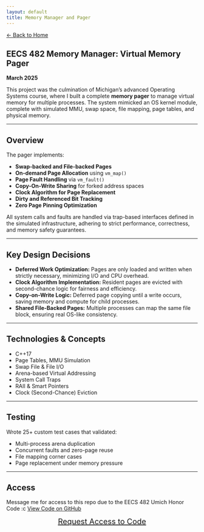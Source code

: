 ```yaml
---
layout: default
title: Memory Manager and Pager
---
```


[← Back to Home](../index.html)

## EECS 482 Memory Manager: Virtual Memory Pager
**March 2025**

This project was the culmination of Michigan’s advanced Operating Systems course, where I built a complete **memory pager** to manage virtual memory for multiple processes. The system mimicked an OS kernel module, complete with simulated MMU, swap space, file mapping, page tables, and physical memory.

---

## Overview

The pager implements:
- **Swap-backed and File-backed Pages**
- **On-demand Page Allocation** using `vm_map()`
- **Page Fault Handling** via `vm_fault()`
- **Copy-On-Write Sharing** for forked address spaces
- **Clock Algorithm for Page Replacement**
- **Dirty and Referenced Bit Tracking**
- **Zero Page Pinning Optimization**

All system calls and faults are handled via trap-based interfaces defined in the simulated infrastructure, adhering to strict performance, correctness, and memory safety guarantees.

---

## Key Design Decisions

- **Deferred Work Optimization:** Pages are only loaded and written when strictly necessary, minimizing I/O and CPU overhead.
- **Clock Algorithm Implementation:** Resident pages are evicted with second-chance logic for fairness and efficiency.
- **Copy-on-Write Logic:** Deferred page copying until a write occurs, saving memory and compute for child processes.
- **Shared File-Backed Pages:** Multiple processes can map the same file block, ensuring real OS-like consistency.

---

## Technologies & Concepts

- C++17  
- Page Tables, MMU Simulation  
- Swap File & File I/O  
- Arena-based Virtual Addressing  
- System Call Traps  
- RAII & Smart Pointers  
- Clock (Second-Chance) Eviction

---

## Testing

Wrote 25+ custom test cases that validated:
- Multi-process arena duplication
- Concurrent faults and zero-page reuse
- File mapping corner cases
- Page replacement under memory pressure

---

## Access
Message me for access to this repo due to the EECS 482 Umich Honor Code :c
[View Code on GitHub](https://github.com/eecs482/adwisi.ecomini.skis.2)  


<p align="center">
  <a href="mailto:adwisi@umich.edu" style="font-size: 20px;">Request Access to Code</a>
</p>
